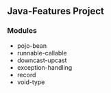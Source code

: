 ## Java-Features Project
### Modules
- pojo-bean
- runnable-callable
- downcast-upcast
- exception-handling
- record
- void-type